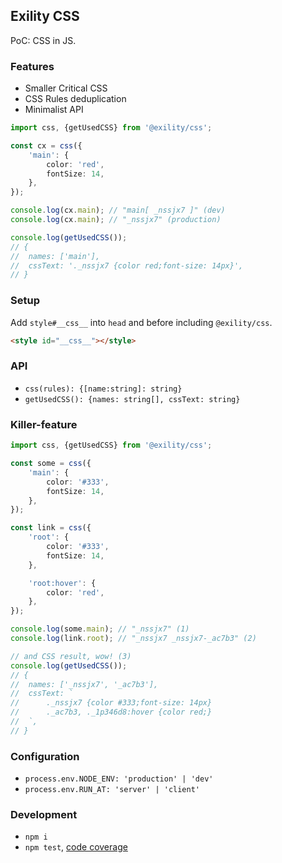 Exility CSS
-----------
PoC: CSS in JS.


### Features

 - Smaller Critical CSS
 - CSS Rules deduplication
 - Minimalist API


```ts
import css, {getUsedCSS} from '@exility/css';

const cx = css({
	'main': {
		color: 'red',
		fontSize: 14,
	},
});

console.log(cx.main); // "main[ _nssjx7 ]" (dev)
console.log(cx.main); // "_nssjx7" (production)

console.log(getUsedCSS());
// {
// 	names: ['main'],
// 	cssText: '._nssjx7 {color red;font-size: 14px}',
// }
```


### Setup
Add `style#__css__` into `head` and before including `@exility/css`.

```html
<style id="__css__"></style>
```


### API

 - `css(rules): {[name:string]: string}`
 - `getUsedCSS(): {names: string[], cssText: string}`


### Killer-feature

```ts
import css, {getUsedCSS} from '@exility/css';

const some = css({
	'main': {
		color: '#333',
		fontSize: 14,
	},
});

const link = css({
	'root': {
		color: '#333',
		fontSize: 14,
	},

	'root:hover': {
		color: 'red',
	},
});

console.log(some.main); // "_nssjx7" (1)
console.log(link.root); // "_nssjx7 _nssjx7-_ac7b3" (2)

// and CSS result, wow! (3)
console.log(getUsedCSS());
// {
// 	names: ['_nssjx7', '_ac7b3'],
// 	cssText: `
// 		._nssjx7 {color #333;font-size: 14px}
// 		._ac7b3, ._1p346d8:hover {color red;}
// 	`,
// }
```


### Configuration

 - `process.env.NODE_ENV: 'production' | 'dev'`
 - `process.env.RUN_AT: 'server' | 'client'`


### Development

 - `npm i`
 - `npm test`, [code coverage](./coverage/lcov-report/index.html)
